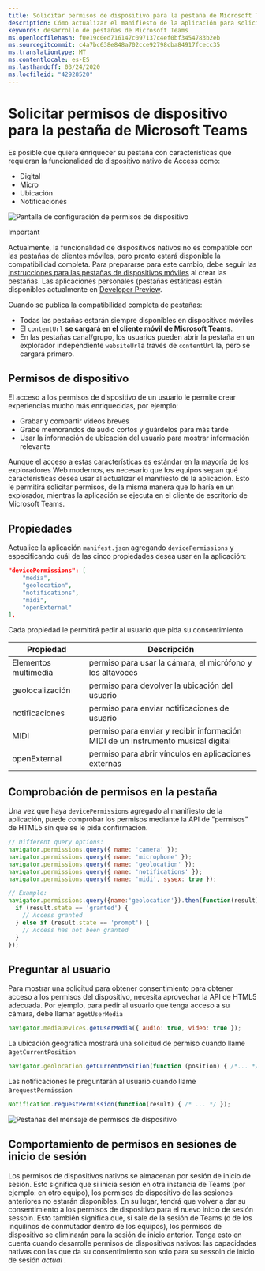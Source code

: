 ```yaml
---
title: Solicitar permisos de dispositivo para la pestaña de Microsoft Teams
description: Cómo actualizar el manifiesto de la aplicación para solicitar acceso a características nativas que suelen requerir el consentimiento del usuario
keywords: desarrollo de pestañas de Microsoft Teams
ms.openlocfilehash: f0e19c0ed716147c097137c4ef0bf3454783b2eb
ms.sourcegitcommit: c4a7bc638e848a702cce92798cba84917fcecc35
ms.translationtype: MT
ms.contentlocale: es-ES
ms.lasthandoff: 03/24/2020
ms.locfileid: "42928520"
---
```

# <a name="request-device-permissions-for-your-microsoft-teams-tab"></a>Solicitar permisos de dispositivo para la pestaña de Microsoft Teams

Es posible que quiera enriquecer su pestaña con características que requieran la funcionalidad de dispositivo nativo de Access como:

* Digital
* Micro
* Ubicación
* Notificaciones

![Pantalla de configuración de permisos de dispositivo](~/assets/images/tabs/device-permissions.png)

> [!IMPORTANT]
> Actualmente, la funcionalidad de dispositivos nativos no es compatible con las pestañas de clientes móviles, pero pronto estará disponible la compatibilidad completa. Para prepararse para este cambio, debe seguir las [instrucciones para las pestañas de dispositivos móviles](~/tabs/design/tabs-mobile.md) al crear las pestañas. Las aplicaciones personales (pestañas estáticas) están disponibles actualmente en [Developer Preview](~/resources/dev-preview/developer-preview-intro.md).
>
> Cuando se publica la compatibilidad completa de pestañas:
>
> * Todas las pestañas estarán siempre disponibles en dispositivos móviles
> * El `contentUrl` **se cargará en el cliente móvil de Microsoft Teams**.
> * En las pestañas canal/grupo, los usuarios pueden abrir la pestaña en un explorador independiente `websiteUrl`a través de `contentUrl` la, pero se cargará primero.  

## <a name="device-permissions"></a>Permisos de dispositivo

El acceso a los permisos de dispositivo de un usuario le permite crear experiencias mucho más enriquecidas, por ejemplo:

* Grabar y compartir vídeos breves
* Grabe memorandos de audio cortos y guárdelos para más tarde
* Usar la información de ubicación del usuario para mostrar información relevante

Aunque el acceso a estas características es estándar en la mayoría de los exploradores Web modernos, es necesario que los equipos sepan qué características desea usar al actualizar el manifiesto de la aplicación. Esto le permitirá solicitar permisos, de la misma manera que lo haría en un explorador, mientras la aplicación se ejecuta en el cliente de escritorio de Microsoft Teams.

## <a name="properties"></a>Propiedades

Actualice la aplicación `manifest.json` agregando `devicePermissions` y especificando cuál de las cinco propiedades desea usar en la aplicación:

``` json
"devicePermissions": [
    "media",
    "geolocation",
    "notifications",
    "midi",
    "openExternal"
],
```

Cada propiedad le permitirá pedir al usuario que pida su consentimiento

| Propiedad      | Descripción   |
| --- | --- |
| Elementos multimedia         | permiso para usar la cámara, el micrófono y los altavoces |
| geolocalización   | permiso para devolver la ubicación del usuario      |
| notificaciones | permiso para enviar notificaciones de usuario      |
| MIDI          | permiso para enviar y recibir información MIDI de un instrumento musical digital   |
| openExternal  | permiso para abrir vínculos en aplicaciones externas  |

## <a name="checking-permissions-from-your-tab"></a>Comprobación de permisos en la pestaña

Una vez que haya `devicePermissions` agregado al manifiesto de la aplicación, puede comprobar los permisos mediante la API de "permisos" de HTML5 sin que se le pida confirmación.

``` Javascript
// Different query options:
navigator.permissions.query({ name: 'camera' });
navigator.permissions.query({ name: 'microphone' });
navigator.permissions.query({ name: 'geolocation' });
navigator.permissions.query({ name: 'notifications' });
navigator.permissions.query({ name: 'midi', sysex: true });

// Example:
navigator.permissions.query({name:'geolocation'}).then(function(result) {
  if (result.state == 'granted') {
    // Access granted
  } else if (result.state == 'prompt') {
    // Access has not been granted
  }
});
```

## <a name="prompting-the-user"></a>Preguntar al usuario

Para mostrar una solicitud para obtener consentimiento para obtener acceso a los permisos del dispositivo, necesita aprovechar la API de HTML5 adecuada. Por ejemplo, para pedir al usuario que tenga acceso a su cámara, debe llamar a`getUserMedia`

```Javascript
navigator.mediaDevices.getUserMedia({ audio: true, video: true });
```

La ubicación geográfica mostrará una solicitud de permiso cuando llame a`getCurrentPosition`

```Javascript
navigator.geolocation.getCurrentPosition(function (position) { /*... */ });
```

Las notificaciones le preguntarán al usuario cuando llame a`requestPermission`

```Javascript
Notification.requestPermission(function(result) { /* ... */ });
```

![Pestañas del mensaje de permisos de dispositivo](~/assets/images/tabs/device-permissions-prompt.png)

## <a name="permission-behavior-across-login-sessions"></a>Comportamiento de permisos en sesiones de inicio de sesión

Los permisos de dispositivos nativos se almacenan por sesión de inicio de sesión. Esto significa que si inicia sesión en otra instancia de Teams (por ejemplo: en otro equipo), los permisos de dispositivo de las sesiones anteriores no estarán disponibles. En su lugar, tendrá que volver a dar su consentimiento a los permisos de dispositivo para el nuevo inicio de sesión sessoin. Esto también significa que, si sale de la sesión de Teams (o de los inquilinos de conmutador dentro de los equipos), los permisos de dispositivo se eliminarán para la sesión de inicio anterior. Tenga esto en cuenta cuando desarrolle permisos de dispositivos nativos: las capacidades nativas con las que da su consentimiento son solo para su sessoin de inicio de sesión _actual_ .